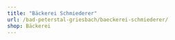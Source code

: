 ```yaml
---
title: "Bäckerei Schmiederer"
url: /bad-peterstal-griesbach/baeckerei-schmiederer/
shop: Bäckerei
---
```

